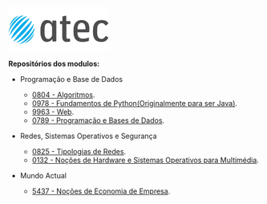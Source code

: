 <img label='ATEC Logo' src="https://github.com/JPSCorreia/ATEC/blob/main/atec_LOGOTIPO.webp" width='200px' />

**Repositórios dos modulos:**

- Programação e Base de Dados
  - [0804 - Algoritmos](https://github.com/JPSCorreia/0804-Algoritmos).
  - [0978 - Fundamentos de Python(Originalmente para ser Java)](0978-Fundamentos-de-Python).
  - [9963 - Web](https://github.com/JPSCorreia/9963-Web).
  - [0789 - Programação e Bases de Dados](https://github.com/JPSCorreia/0789-Programacao-e-bases-de-dados).

- Redes, Sistemas Operativos e Segurança
  - [0825 - Tipologias de Redes](https://github.com/JPSCorreia/0825-Tipologias-de-Redes).
  - [0132 - Noções de Hardware e Sistemas Operativos para Multimédia](https://github.com/JPSCorreia/0132-Nocoes-de-Hardware-e-Sistemas-Operativos-para-Multimedia).
  
- Mundo Actual
  - [5437 - Noções de Economia de Empresa](https://github.com/JPSCorreia/5437-Nocoes-de-Economia-de-Empresa).
